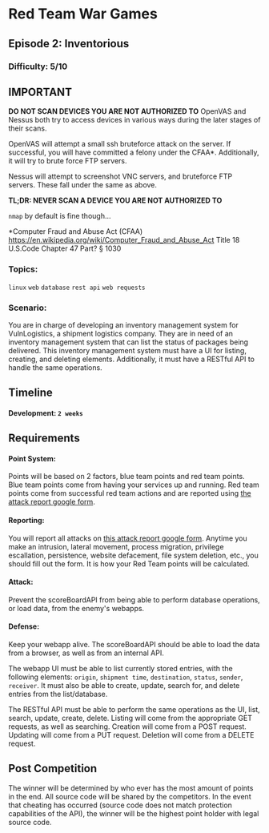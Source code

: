 # Red Team War Games
## Episode 2: Inventorious

### Difficulty: 5/10

## IMPORTANT

**DO NOT SCAN DEVICES YOU ARE NOT AUTHORIZED TO**
OpenVAS and Nessus both try to access devices in various ways during the later stages of their scans.

OpenVAS will attempt a small ssh bruteforce attack on the server. If successful, you will have committed a felony under the CFAA*. Additionally, it will try to brute force FTP servers.

Nessus will attempt to screenshot VNC servers, and bruteforce FTP servers. These fall under the same as above.

**TL;DR: NEVER SCAN A DEVICE YOU ARE NOT AUTHORIZED TO**

`nmap` by default is fine though...

\*Computer Fraud and Abuse Act (CFAA)
https://en.wikipedia.org/wiki/Computer_Fraud_and_Abuse_Act
Title 18 U.S.Code Chapter 47  Part? § 1030

### Topics:
`linux` `web` `database` `rest api` `web requests`

### Scenario:

You are in charge of developing an inventory management system for VulnLogistics, a shipment logistics company. They are in need of an inventory management system that can list the status of packages being delivered. This inventory management system must have a UI for listing, creating, and deleting elements. Additionally, it must have a RESTful API to handle the same operations.

## Timeline

#### Development: `2 weeks`

## Requirements

#### Point System:

Points will be based on 2 factors, blue team points and red team points. Blue team points come from having your services up and running. Red team points come from successful red team actions and are reported using [the attack report google form]().

#### Reporting:

You will report all attacks on [this attack report google form](). Anytime you make an intrusion, lateral movement, process migration, privilege escallation, persistence, website defacement, file system deletion, etc., you should fill out the form. It is how your Red Team points will be calculated.

#### Attack:

Prevent the scoreBoardAPI from being able to perform database operations, or load data, from the enemy's webapps.

#### Defense:

Keep your webapp alive. The scoreBoardAPI should be able to load the data from a browser, as well as from an internal API.

The webapp UI must be able to list currently stored entries, with the following elements: `origin`, `shipment time`, `destination`, `status`, `sender`, `receiver`. It must also be able to create, update, search for, and delete entries from the list/database.

The RESTful API must be able to perform the same operations as the UI, list, search, update, create, delete. Listing will come from the appropriate GET requests, as well as searching. Creation will come from a POST request. Updating will come from a PUT request. Deletion will come from a DELETE request.

## Post Competition

The winner will be determined by who ever has the most amount of points in the end. All source code will be shared by the competitors. In the event that cheating has occurred (source code does not match protection capabilities of the API), the winner will be the highest point holder with legal source code.
